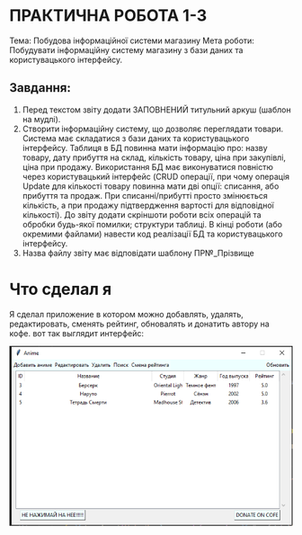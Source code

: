 # ПРАКТИЧНА РОБОТА  1-3
Тема: Побудова інформаційної системи магазину
Мета роботи: Побудувати інформаційну систему магазину з бази даних та користувацького інтерфейсу.

## Завдання:
1.	Перед текстом звіту додати ЗАПОВНЕНИЙ титульний аркуш (шаблон на мудлі).
2.	Створити інформаційну систему, що дозволяє переглядати товари. Система має складатися з бази даних та користувацького інтерфейсу. Таблиця в БД повинна мати інформацію про: назву товару, дату прибуття на склад, кількість товару, ціна при закупівлі, ціна при продажу. Використання БД має виконуватися повністю через користувацький інтерфейс (CRUD операції, при чому операція Update для кількості товару повинна мати дві опції: списання, або прибуття та продаж. При списанні/прибутті просто змінюється кількість, а при продажу підтвердження вартості для відповідної кількості). До звіту додати скріншоти роботи всіх операцій та обробки будь-якої помилки; структури таблиці. В кінці роботи (або окремими файлами) навести код реалізації БД та користувацького інтерфейсу.
3.	Назва файлу звіту має відповідати шаблону ПР№_Прізвище
# Что сделал я
Я сделал приложение в котором можно добавлять, удалять, редактировать, сменять рейтинг, обновалять и донатить автору на кофе. вот так выглядит интерфейс:

![Илюстрация к проекту](https://github.com/WSpace1337/pr1-3animelibary/blob/main/Screenshot%202024-02-06%20025409.png)
